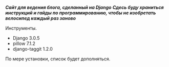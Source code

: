 ***Сайт для ведения блога, сделанный на Django***
***Сдесь буду храниться инструкций и гайды по программированию, чтобы не изобретать велосипед каждый раз заново***

Инструменты.
- Django 3.0.5
- pillow 7.1.2
- django-taggit 1.2.0

По мере установки, список будет дополняться.
